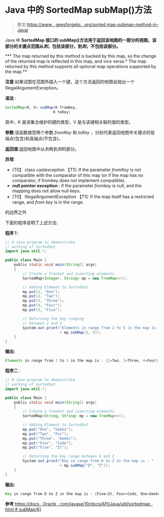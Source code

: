 # Java 中的 SortedMap subMap()方法

> 原文:[https://www . geesforgeks . org/sorted map-submap-method-in-Java/](https://www.geeksforgeeks.org/sortedmap-submap-method-in-java/)

Java 中 **SortedMap 接口的 subMap()方法用于返回该地图的一部分的视图，该部分的关键点范围从*到*，包括该部分，到*到*，不包括该部分。**

***   The map returned by this method is backed by this map, so the change of the returned map is reflected in this map, and vice versa.*   The map returned by this method supports all optional map operations supported by the map.**

**注意**:如果试图在范围外插入一个键，这个方法返回的地图会抛出一个 IllegalArgumentException。

**语法** :

```java
SortedMap<K, V> subMap(K fromKey,
                      K toKey)

```

其中，K 是该集合维护的键的类型，V 是与该键相关联的值的类型。

**参数**:该函数接受两个参数 *fromKey* 和 *toKey* ，分别代表返回地图中关键点的低端点(包含)和高端点(不包含)。

**返回值**:返回地图中从*到*再到*到*的部分。

**异常**:

*   [T0】 class castexception 【T1]: If the parameter *fromKey* is not compatible with the comparator of this map (or if the map has no comparator, if fromkey does not implement compatible).
*   **null pointer exception** : if the parameter *fromkey* is null, and the mapping does not allow null keys.
*   [T0】 IllegalArgumentException 【T1]: If the map itself has a restricted range, and *from key* is in the range.

的边界之外

下面的程序说明了上述方法:

**程序 1** :

```java
// A Java program to demonstrate
// working of SortedSet
import java.util.*;

public class Main {
    public static void main(String[] args)
    {
        // Create a TreeSet and inserting elements
        SortedMap<Integer, String> mp = new TreeMap<>();

        // Adding Element to SortedSet
        mp.put(1, "One");
        mp.put(2, "Two");
        mp.put(3, "Three");
        mp.put(4, "Four");
        mp.put(5, "Five");

        // Returning the key ranging
        // between 2 and 5
        System.out.print("Elements in range from 2 to 5 in the map is : "
                         + mp.subMap(2, 5));
    }
}
```

**输出:**

```java
Elements in range from 2 to 5 in the map is : {2=Two, 3=Three, 4=Four}

```

**程序二** :

```java
// A Java program to demonstrate
// working of SortedSet
import java.util.*;

public class Main {
    public static void main(String[] args)
    {
        // Create a TreeSet and inserting elements
        SortedMap<String, String> mp = new TreeMap<>();

        // Adding Element to SortedSet
        mp.put("One", "Geeks");
        mp.put("Two", "For");
        mp.put("Three", "Geeks");
        mp.put("Four", "Code");
        mp.put("Five", "It");

        // Returning the key range between D and Z
        System.out.print("Key in range from D to Z in the map is : "
                         + mp.subMap("D", "Z"));
    }
}
```

**输出:**

```java
Key in range from D to Z in the map is : {Five=It, Four=Code, One=Geeks, Three=Geeks, Two=For}

```

**参考**:[https://docs . Oracle . com/javase/10/docs/API/Java/util/sortedmap . html # subMap(K)](https://docs.oracle.com/javase/10/docs/api/java/util/SortedMap.html#subMap(K))